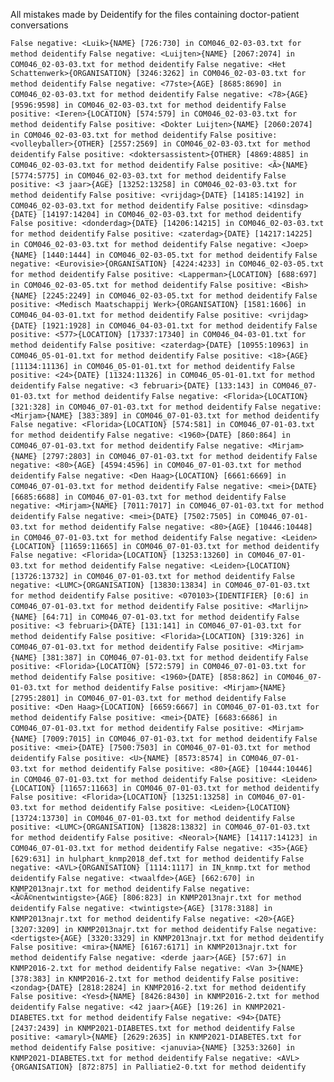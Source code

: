 All mistakes made by Deidentify for the files containing doctor-patient conversations

`False negative: <Luik>{NAME} [726:730] in COM046_02-03-03.txt for method deidentify`
`False negative: <Luijten>{NAME} [2067:2074] in COM046_02-03-03.txt for method deidentify`
`False negative: <Het Schattenwerk>{ORGANISATION} [3246:3262] in COM046_02-03-03.txt for method deidentify`
`False negative: <77ste>{AGE} [8685:8690] in COM046_02-03-03.txt for method deidentify`
`False negative: <78>{AGE} [9596:9598] in COM046_02-03-03.txt for method deidentify`
`False positive: <Ieren>{LOCATION} [574:579] in COM046_02-03-03.txt for method deidentify`
`False positive: <Dokter Luijten>{NAME} [2060:2074] in COM046_02-03-03.txt for method deidentify`
`False positive: <volleyballer>{OTHER} [2557:2569] in COM046_02-03-03.txt for method deidentify`
`False positive: <doktersassistent>{OTHER} [4869:4885] in COM046_02-03-03.txt for method deidentify`
`False positive: <Ã>{NAME} [5774:5775] in COM046_02-03-03.txt for method deidentify`
`False positive: <3 jaar>{AGE} [13252:13258] in COM046_02-03-03.txt for method deidentify`
`False positive: <vrijdag>{DATE} [14185:14192] in COM046_02-03-03.txt for method deidentify`
`False positive: <dinsdag>{DATE} [14197:14204] in COM046_02-03-03.txt for method deidentify`
`False positive: <donderdag>{DATE} [14206:14215] in COM046_02-03-03.txt for method deidentify`
`False positive: <zaterdag>{DATE} [14217:14225] in COM046_02-03-03.txt for method deidentify`
`False negative: <Joep>{NAME} [1440:1444] in COM046_02-03-05.txt for method deidentify`
`False negative: <Eurovisie>{ORGANISATION} [4224:4233] in COM046_02-03-05.txt for method deidentify`
`False positive: <Lapperman>{LOCATION} [688:697] in COM046_02-03-05.txt for method deidentify`
`False positive: <Bish>{NAME} [2245:2249] in COM046_02-03-05.txt for method deidentify`
`False positive: <Medisch Maatschappij Werk>{ORGANISATION} [1581:1606] in COM046_04-03-01.txt for method deidentify`
`False positive: <vrijdag>{DATE} [1921:1928] in COM046_04-03-01.txt for method deidentify`
`False positive: <577>{LOCATION} [17337:17340] in COM046_04-03-01.txt for method deidentify`
`False positive: <zaterdag>{DATE} [10955:10963] in COM046_05-01-01.txt for method deidentify`
`False positive: <18>{AGE} [11134:11136] in COM046_05-01-01.txt for method deidentify`
`False positive: <24>{DATE} [11324:11326] in COM046_05-01-01.txt for method deidentify`
`False negative: <3 februari>{DATE} [133:143] in COM046_07-01-03.txt for method deidentify`
`False negative: <Florida>{LOCATION} [321:328] in COM046_07-01-03.txt for method deidentify`
`False negative: <Mirjam>{NAME} [383:389] in COM046_07-01-03.txt for method deidentify`
`False negative: <Florida>{LOCATION} [574:581] in COM046_07-01-03.txt for method deidentify`
`False negative: <1960>{DATE} [860:864] in COM046_07-01-03.txt for method deidentify`
`False negative: <Mirjam>{NAME} [2797:2803] in COM046_07-01-03.txt for method deidentify`
`False negative: <80>{AGE} [4594:4596] in COM046_07-01-03.txt for method deidentify`
`False negative: <Den Haag>{LOCATION} [6661:6669] in COM046_07-01-03.txt for method deidentify`
`False negative: <mei>{DATE} [6685:6688] in COM046_07-01-03.txt for method deidentify`
`False negative: <Mirjam>{NAME} [7011:7017] in COM046_07-01-03.txt for method deidentify`
`False negative: <mei>{DATE} [7502:7505] in COM046_07-01-03.txt for method deidentify`
`False negative: <80>{AGE} [10446:10448] in COM046_07-01-03.txt for method deidentify`
`False negative: <Leiden>{LOCATION} [11659:11665] in COM046_07-01-03.txt for method deidentify`
`False negative: <Florida>{LOCATION} [13253:13260] in COM046_07-01-03.txt for method deidentify`
`False negative: <Leiden>{LOCATION} [13726:13732] in COM046_07-01-03.txt for method deidentify`
`False negative: <LUMC>{ORGANISATION} [13830:13834] in COM046_07-01-03.txt for method deidentify`
`False positive: <070103>{IDENTIFIER} [0:6] in COM046_07-01-03.txt for method deidentify`
`False positive: <Marlijn>{NAME} [64:71] in COM046_07-01-03.txt for method deidentify`
`False positive: <3 februari>{DATE} [131:141] in COM046_07-01-03.txt for method deidentify`
`False positive: <Florida>{LOCATION} [319:326] in COM046_07-01-03.txt for method deidentify`
`False positive: <Mirjam>{NAME} [381:387] in COM046_07-01-03.txt for method deidentify`
`False positive: <Florida>{LOCATION} [572:579] in COM046_07-01-03.txt for method deidentify`
`False positive: <1960>{DATE} [858:862] in COM046_07-01-03.txt for method deidentify`
`False positive: <Mirjam>{NAME} [2795:2801] in COM046_07-01-03.txt for method deidentify`
`False positive: <Den Haag>{LOCATION} [6659:6667] in COM046_07-01-03.txt for method deidentify`
`False positive: <mei>{DATE} [6683:6686] in COM046_07-01-03.txt for method deidentify`
`False positive: <Mirjam>{NAME} [7009:7015] in COM046_07-01-03.txt for method deidentify`
`False positive: <mei>{DATE} [7500:7503] in COM046_07-01-03.txt for method deidentify`
`False positive: <U>{NAME} [8573:8574] in COM046_07-01-03.txt for method deidentify`
`False positive: <80>{AGE} [10444:10446] in COM046_07-01-03.txt for method deidentify`
`False positive: <Leiden>{LOCATION} [11657:11663] in COM046_07-01-03.txt for method deidentify`
`False positive: <Florida>{LOCATION} [13251:13258] in COM046_07-01-03.txt for method deidentify`
`False positive: <Leiden>{LOCATION} [13724:13730] in COM046_07-01-03.txt for method deidentify`
`False positive: <LUMC>{ORGANISATION} [13828:13832] in COM046_07-01-03.txt for method deidentify`
`False positive: <Neoral>{NAME} [14117:14123] in COM046_07-01-03.txt for method deidentify`
`False negative: <35>{AGE} [629:631] in hulphart_knmp2018_def.txt for method deidentify`
`False negative: <AVL>{ORGANISATION} [1114:1117] in IN_knmp.txt for method deidentify`
`False negative: <twaalfde>{AGE} [662:670] in KNMP2013najr.txt for method deidentify`
`False negative: <Ã©Ã©nentwintigste>{AGE} [806:823] in KNMP2013najr.txt for method deidentify`
`False negative: <twintigste>{AGE} [3178:3188] in KNMP2013najr.txt for method deidentify`
`False negative: <20>{AGE} [3207:3209] in KNMP2013najr.txt for method deidentify`
`False negative: <dertigste>{AGE} [3320:3329] in KNMP2013najr.txt for method deidentify`
`False positive: <mira>{NAME} [6167:6171] in KNMP2013najr.txt for method deidentify`
`False negative: <derde jaar>{AGE} [57:67] in KNMP2016-2.txt for method deidentify`
`False negative: <Van 3>{NAME} [378:383] in KNMP2016-2.txt for method deidentify`
`False positive: <zondag>{DATE} [2818:2824] in KNMP2016-2.txt for method deidentify`
`False positive: <Yesd>{NAME} [8426:8430] in KNMP2016-2.txt for method deidentify`
`False negative: <42 jaar>{AGE} [19:26] in KNMP2021-DIABETES.txt for method deidentify`
`False negative: <94>{DATE} [2437:2439] in KNMP2021-DIABETES.txt for method deidentify`
`False positive: <amaryl>{NAME} [2629:2635] in KNMP2021-DIABETES.txt for method deidentify`
`False positive: <januvia>{NAME} [3253:3260] in KNMP2021-DIABETES.txt for method deidentify`
`False negative: <AVL>{ORGANISATION} [872:875] in Palliatie2-0.txt for method deidentify`
